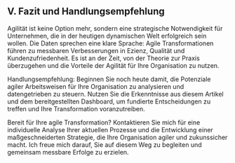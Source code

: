 ## V. Fazit und Handlungsempfehlung

Agilität ist keine Option mehr, sondern eine strategische Notwendigkeit für Unternehmen, die in der heutigen dynamischen Welt erfolgreich sein wollen. Die Daten sprechen eine klare Sprache: Agile Transformationen führen zu messbaren Verbesserungen in Ezienz, Qualität und Kundenzufriedenheit. Es ist an der Zeit, von der Theorie zur Praxis überzugehen und die Vorteile der Agilität für Ihre Organisation zu nutzen.

Handlungsempfehlung: Beginnen Sie noch heute damit, die Potenziale agiler Arbeitsweisen für Ihre Organisation zu analysieren und datengetrieben zu steuern. Nutzen Sie die Erkenntnisse aus diesem Artikel und dem bereitgestellten Dashboard, um fundierte Entscheidungen zu treffen und Ihre Transformation voranzutreiben. 

Bereit für Ihre agile Transformation? Kontaktieren Sie mich für eine individuelle Analyse Ihrer aktuellen Prozesse und die Entwicklung einer maßgeschneiderten Strategie, die Ihre Organisation agiler und zukunssicher macht. Ich freue mich darauf, Sie auf diesem Weg zu begleiten und gemeinsam messbare Erfolge zu erzielen.